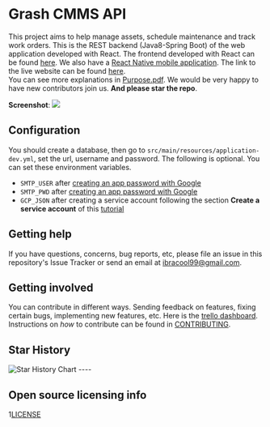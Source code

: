 # Grash CMMS API

This project aims to help manage assets, schedule maintenance and track work orders. This is the REST backend (Java8-Spring Boot) of the web
application developed with React. The frontend developed with React can be
found [here](https://github.com/Grashjs/frontend). We also have
a [React Native mobile application](https://github.com/Grashjs/mobile). The link to the live website can be
found [here](https://grash-cmms.com).  
You can see more explanations in [Purpose.pdf](Purpose.pdf). We would be very happy to have new contributors join us.
**And please star the repo**.

**Screenshot**:
![](https://i.ibb.co/7tGYCtv/Screenshot-502.png)

## Configuration

You should create a database, then go to `src/main/resources/application-dev.yml`, set the url, username and password.
The following is optional. You can set these environment variables.

- `SMTP_USER` after [creating an app password with Google](https://support.google.com/accounts/answer/185833?hl=en)
- `SMTP_PWD` after [creating an app password with Google](https://support.google.com/accounts/answer/185833?hl=en)
- `GCP_JSON` after creating a service account following the section **Create a service account** of
  this [tutorial](https://medium.com/@raviyasas/spring-boot-file-upload-with-google-cloud-storage-5445ed91f5bc)

## Getting help

If you have questions, concerns, bug reports, etc, please file an issue in this repository's Issue Tracker or send an
email at ibracool99@gmail.com.

## Getting involved

You can contribute in different ways. Sending feedback on features, fixing certain bugs, implementing new features, etc.
Here is the [trello dashboard](https://trello.com/invite/b/dHcnX2Y0/ATTI9f361dff4298643df8ef3a80a1413c42E4308099/grash).
Instructions on _how_ to contribute can be found in [CONTRIBUTING](CONTRIBUTING.md).

## Star History

<picture>
  <source media="(prefers-color-scheme: light)" srcset="https://api.star-history.com/svg?repos=grashjs/api&type=Date" />
  <source media="(prefers-color-scheme: light)" srcset="https://api.star-history.com/svg?repos=grashjs/api&type=Date" />
  <img alt="Star History Chart" src="https://api.star-history.com/svg?repos=grashjs/api&type=Date" />
</picture>
----

## Open source licensing info

1[LICENSE](LICENSE)
